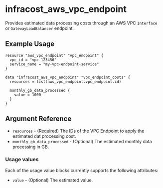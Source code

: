 # infracost_aws_vpc_endpoint

Provides estimated data processing costs through an AWS VPC `Interface` or `GatewayLoadBalancer` endpoint.

## Example Usage

```hcl
resource "aws_vpc_endpoint" "vpc_endpoint" {
  vpc_id = "vpc-123456"
  service_name = "my-vpc-endpoint-service"
}

data "infracost_aws_vpc_endpoint" "vpc_endpoint_costs" {
  resources = list(aws_vpc_endpoint.vpc_endpoint.id)

  monthly_gb_data_processed {
    value = 1000
  }
}
```

## Argument Reference

* `resources` - (Required) The IDs of the VPC Endpoint to apply the estimated dat processing cost.
* `monthly_gb_data_processed` - (Optional) The estimated monthly data processing in GB.

### Usage values

Each of the usage value blocks currently supports the following attributes:
* `value` - (Optional) The estimated value.

